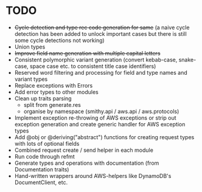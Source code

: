 # TODO

* ~~Cycle detection and type rec code generation for same~~ (a naive cycle detection has been added to unlock important cases but there is still some cycle detections not working)
* Union types
* ~~Improve field name generation with multiple capital letters~~
* Consistent polymorphic variant generation (convert kebab-case, snake-case, space case etc. to consistent title case identifiers)
* Reserved word filtering and processing for field and type names and variant types
* Replace exceptions with Errors
* Add error types to other modules
* Clean up traits parsing
  - split from generate.res
  - organise by namespace (smithy.api / aws.api / aws.protocols)
* Implement exception re-throwing of AWS exceptions or strip out exception generation and create generic handler for AWS exception types
* Add @obj or @deriving("abstract") functions for creating request types with lots of optional fields
* Combined request create / send helper in each module
* Run code through refmt
* Generate types and operations with documentation (from Documentation traits)
* Hand-written wrappers around AWS-helpers like DynamoDB's DocumentClient, etc.

